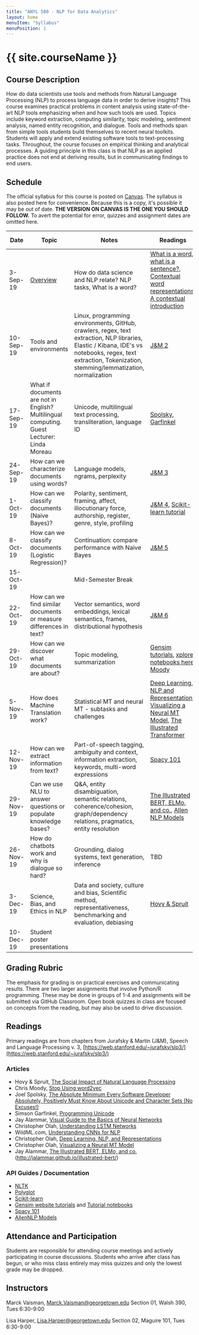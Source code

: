 ```yaml
---
title: "ANYL 580 - NLP for Data Analytics"
layout: home
menuItem: "Syllabus"
menuPosition: 1
---
```

<h1>{{ site.courseName }}</h1>
<!--
<img src="{{ site.baseurl }}/style/header.jpg" width="100%">
-->

## Course Description

How do data scientists use tools and methods from Natural Language Processing (NLP) to process language data in order to derive insights? This course examines practical problems in content analysis using state-of-the-art NLP tools emphasizing when and how such tools are used. Topics include keyword extraction, computing similarity, topic modeling, sentiment analysis, named entity recognition, and dialogue. Tools and methods span from simple tools students build themselves to recent neural toolkits. Students will apply and extend existing software tools to text-processing tasks. Throughout, the course focuses on empirical thinking and analytical processes. A guiding principle in this class is that NLP as an applied practice does not end at deriving results, but in communicating findings to end users.


## Schedule

The official syllabus for this course is posted on [Canvas](https://georgetown.instructure.com). The syllabus is also posted here for convenience. Because this is a copy, it's possible it may be out of date. **THE VERSION ON CANVAS IS THE ONE YOU SHOULD FOLLOW.** To avert the potential for error, quizzes and assignment dates are omitted here.

| Date | Topic | Notes | Readings | Due Dates |
| --- | --- | --- | --- | --- |
| 3-Sep-19 | [Overview](syllabus/1-overview.html) | How do data science and NLP relate? NLP tasks, What is a word? | [What is a word, what is a sentence?](https://pdfs.semanticscholar.org/e727/c7fd2bf3460a36934eae64c8c5716bc28980.pdf), [Contextual word representations: A contextual introduction](https://arxiv.org/pdf/1902.06006.pdf) | Survey in Canvas |
| 10-Sep-19 | Tools and environments | Linux, programming environments, GitHub, crawlers, regex, text extraction, NLP libraries, Elastic / Kibana, IDE's vs notebooks, regex, text extraction, Tokenization, stemming/lemmatization, normalization | [J&M 2](https://web.stanford.edu/~jurafsky/slp3/2.pdf) | Q1 |
| 17-Sep-19 | What if documents are not in English? Multilingual computing. Guest Lecturer: Linda Moreau | Unicode, multilingual text processing, transliteration, language ID | [Spolsky](https://www.joelonsoftware.com/2003/10/08/the-absolute-minimum-every-software-developer-absolutely-positively-must-know-about-unicode-and-character-sets-no-excuses/), [Garfinkel](https://www.usenix.org/system/files/login/articles/garfinkel12-04.pdf) | Q2 |
| 24-Sep-19 | How can we characterize documents using words? | Language models, ngrams, perplexity | [J&M 3](https://web.stanford.edu/~jurafsky/slp3/3.pdf) | Q3 |
| 1-Oct-19 | How can we classify documents (Naive Bayes)? | Polarity, sentiment, framing, affect, illocutionary force, authorship, register, genre, style, profiling | [J&M 4](https://web.stanford.edu/~jurafsky/slp3/4.pdf), [Scikit-learn tutorial](https://scikit-learn.org/stable/tutorial/text_analytics/working_with_text_data.html) | Q4 |
| 8-Oct-19 | How can we classify documents (Logistic Regression)? | Continuation: compare performance with Naive Bayes | [J&M 5](https://web.stanford.edu/~jurafsky/slp3/5.pdf) | Q5, [Project #1 Due](project1.html) |
| 15-Oct-19 | <No class> | Mid-Semester Break | | |
| 22-Oct-19 | How can we find similar documents or measure differences in text? | Vector semantics, word embeddings, lexical semantics, frames, distributional hypothesis | [J&M 6](https://web.stanford.edu/~jurafsky/slp3/6.pdf) | Q6 |
| 29-Oct-19 | How can we discover what documents are about? | Topic modeling, summarization | [Gensim tutorials](https://radimrehurek.com/gensim/tutorial.html), [xplore notebooks here](https://markroxor.github.io/gensim/tutorials/index.html), [Moody](https://multithreaded.stitchfix.com/blog/2017/10/18/stop-using-word2vec/) | Q7, [Project #2 proposals due](proposal.html) |
| 5-Nov-19 | How does Machine Translation work? | Statistical MT and neural MT - subtasks and challenges | [Deep Learning, NLP and Representations](https://colah.github.io/posts/2014-07-NLP-RNNs-Representations/) [Visualizing a Neural MT Model](https://colah.github.io/posts/2014-07-NLP-RNNs-Representations/), [The Illustrated Transformer](http://jalammar.github.io/illustrated-transformer/) | Mid-Term |
| 12-Nov-19 | How can we extract information from text? | Part-of-speech tagging, ambiguity and context, information extraction, keywords, multi-word expressions | [Spacy 101](https://spacy.io/usage/spacy-101) | Q8 |
| 29-Nov-19 | Can we use NLU to answer questions or populate knowledge bases? | Q&A, entity disambiguation, semantic relations, coherence/cohesion, graph/dependency relations, pragmatics, entity resolution | [The Illustrated BERT, ELMo, and co.](http://jalammar.github.io/illustrated-bert/), [Allen NLP Models](https://allennlp.org/models) | Q9 |
| 26-Nov-19 | How do chatbots work and why is dialogue so hard? | Grounding, dialog systems, text generation, inference | TBD | Q10 |
| 3-Dec-19 | Science, Bias, and Ethics in NLP | Data and society, culture and bias,  Scientific method, representativeness, benchmarking and evaluation, debiasing| [Hovy & Spruit](http://www.dirkhovy.com/portfolio/papers/download/ethics.pdf) | Q11 |
| 10-Dec-19 | Student poster presentations | | | [Project #2 Due](project2.html) |

## Grading Rubric

The emphasis for grading is on practical exercises and communicating results. There are two larger assignments that involve Python/R programming. These may be done in groups of 1-4 and assignments will be submitted via GitHub Classroom. Open book quizzes in class are focused on concepts from the reading, but may also be used to drive discussion.

## Readings

Primary readings are from chapters from Jurafsky & Martin (J&M), Speech and Language Processing v. 3, [https://web.stanford.edu/~jurafsky/slp3/](https://web.stanford.edu/~jurafsky/slp3/)

### Articles
- Hovy & Spruit, [The Social Impact of Natural Language Processing](http://www.dirkhovy.com/portfolio/papers/download/ethics.pdf)
- Chris Moody, [Stop Using word2vec](https://multithreaded.stitchfix.com/blog/2017/10/18/stop-using-word2vec/)
- Joel Spolsky, [The Absolute Minimum Every Software Developer Absolutely, Positively Must Know About Unicode and Character Sets (No Excuses!)](https://www.joelonsoftware.com/2003/10/08/the-absolute-minimum-every-software-developer-absolutely-positively-must-know-about-unicode-and-character-sets-no-excuses/)
- Simson Garfinkel, [Programming Unicode](https://www.usenix.org/system/files/login/articles/garfinkel12-04.pdf)
- Jay Alammar, [Visual Guide to the Basics of Neural Networks](https://jalammar.github.io/visual-interactive-guide-basics-neural-networks/)
- Christopher Olah, [Understanding LSTM Networks](http://colah.github.io/posts/2015-08-Understanding-LSTMs/)
- WildML.com, [Understanding CNNs for NLP](http://www.wildml.com/2015/11/understanding-convolutional-neural-networks-for-nlp/)
- Christopher Olah, [Deep Learning, NLP, and Representations](https://colah.github.io/posts/2014-07-NLP-RNNs-Representations/)
- Christopher Olah, [Visualizing a Neural MT Model](https://colah.github.io/posts/2014-07-NLP-RNNs-Representations/)
- Jay Alammar, [The Illustrated BERT, ELMo, and co.](http://jalammar.github.io/illustrated-bert/) (http://jalammar.github.io/illustrated-bert/)

### API Guides / Documentation
- [NLTK](https://www.nltk.org)
- [Polyglot](https://polyglot.readthedocs.io)
- [Scikit-learn](http://scikit-learn.github.io/stable)
- [Gensim website tutorials](https://radimrehurek.com/gensim/tutorial.html) and [ Tutorial notebooks](https://markroxor.github.io/gensim/tutorials/index.html)
- [Spacy 101](https://spacy.io/usage/spacy-101)
- [AllenNLP Models](https://allennlp.org/models)

## Attendance and Participation
Students are responsible for attending course meetings and actively participating in course discussions. Students who arrive after class has begun, or who miss class entirely may miss quizzes and only the lowest grade may be dropped.

## Instructors

Marck Vaisman, Marck.Vaisman@georgetown.edu
Section 01, Walsh 390, Tues 6:30-9:00

Lisa Harper, Lisa.Harper@georgetown.edu
Section 02, Maguire 101, Tues 6:30-9:00
